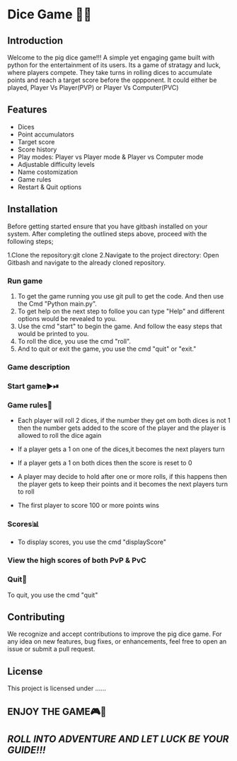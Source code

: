 # Dice Game 🎲🎰

## Introduction

Welcome to the pig dice game!!! A simple yet engaging game built with python for the entertainment of its users. Its a game of stratagy and luck, where players compete. They take turns in rolling dices to accumulate points and reach a target score before the oppponent. It could either be played, Player Vs Player(PVP) or Player Vs Computer(PVC)

## Features

* Dices
* Point accumulators
* Target score
* Score history
* Play modes: Player vs Player mode & Player vs Computer mode
* Adjustable difficulty levels
* Name costomization
* Game rules
* Restart & Quit options

## Installation

Before getting started ensure that you have gitbash installed on your system.
After completing the outlined steps above, proceed with the following steps;

1.Clone the repository:git clone
2.Navigate to the project directory: Open Gitbash and navigate to the already cloned repository.

### Run game

1. To get the game running you use git pull to get the code. And then use the Cmd "Python main.py".
2. To get help on the next step to folloe you can type "Help" and different options would be revealed to you.
3. Use the cmd "start" to begin the game. And follow the easy steps that would be printed to you.
4. To roll the dice, you use the cmd "roll".
5. And to quit or exit the game, you use the cmd "quit" or "exit."

### Game description

### Start game▶⏯

### Game rules📝

* Each player will roll 2 dices, if the number they get om both dices is not 1 then the number gets added to the score of the player and the player is allowed to roll the dice again

* If a player gets a 1 on one of the dices,it becomes the next players turn

* If a player gets a 1 on both dices then the score is reset to 0

* A player may decide to hold after one or more rolls, if this happens then the player gets to keep their points and it becomes the next players turn to roll

* The first player to score 100 or more points wins

### Scores📊

* To display scores, you use the cmd "displayScore"

### View the high scores of both PvP & PvC

### Quit🚩

To quit, you use the cmd "quit"

## Contributing

We recognize and accept contributions to improve the pig dice game. For any idea on new features, bug fixes, or enhancements, feel free to open an issue or submit a pull request.

## License

This project is licensed under ......

## ENJOY THE GAME🎮🎱

## *ROLL INTO ADVENTURE AND LET LUCK BE YOUR GUIDE!!!*
